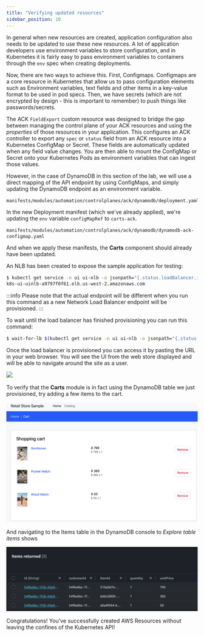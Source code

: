 ```yaml
---
title: "Verifying updated resources"
sidebar_position: 10
---
```


In general when new resources are created, application configuration also needs to be updated to use these new resources. A lot of application developers use environment variables to store configuration, and in Kubernetes it is fairly easy to pass environment variables to containers through the ```env``` spec when creating deployments.

Now, there are two ways to achieve this. First, Configmaps. Configmaps are a core resource in Kubernetes that allow us to pass configuration elements such as Environment variables, text fields and other items in a key-value format to be used in pod specs. Then, we have secrets (which are not encrypted by design - this is important to remember) to push things like passwords/secrets. 

The ACK `FieldExport` custom resource was designed to bridge the gap between managing the control plane of your ACK resources and using the *properties* of those resources in your application. This configures an ACK controller to export any `spec` or `status` field from an ACK resource into a Kubernetes ConfigMap or Secret. These fields are automatically updated when any field value changes. You are then able to mount the ConfigMap or Secret onto your Kubernetes Pods as environment variables that can ingest those values.

However, in the case of DynamoDB in this section of the lab, we will use a direct mapping of the API endpoint by using ConfigMaps, and simply updating the DynamoDB endpoint as an environment variable.

```file
manifests/modules/automation/controlplanes/ack/dynamodb/deployment.yaml
```

In the new Deployment manifest (which we've already applied), we're updating the ```env``` variable ```configMapRef``` to ```carts-ack```.

```file
manifests/modules/automation/controlplanes/ack/dynamodb/dynamodb-ack-configmap.yaml
```

And when we apply these manifests, the **Carts** component should already have been updated.


An NLB has been created to expose the sample application for testing:

```bash
$ kubectl get service -n ui ui-nlb -o jsonpath="{.status.loadBalancer.ingress[*].hostname}{'\n'}"
k8s-ui-uinlb-a9797f0f61.elb.us-west-2.amazonaws.com
```
:::info
Please note that the actual endpoint will be different when you run this command as a new Network Load Balancer endpoint will be provisioned.
:::


To wait until the load balancer has finished provisioning you can run this command:

```bash timeout=610
$ wait-for-lb $(kubectl get service -n ui ui-nlb -o jsonpath="{.status.loadBalancer.ingress[*].hostname}{'\n'}")
```

Once the load balancer is provisioned you can access it by pasting the URL in your web browser. You will see the UI from the web store displayed and will be able to navigate around the site as a user.

<browser url="http://k8s-ui-uinlb-a9797f0f61.elb.us-west-2.amazonaws.com">
<img src={require('@site/static/img/sample-app-screens/home.png').default}/>
</browser>

To verify that the **Carts** module is in fact using the DynamoDB table we just provisioned, try adding a few items to the cart.

![Cart screenshot](./assets/cart-items-present.png)

And navigating to the Items table in the DynamoDB console to *Explore table items* shows

![DynamoDB screenshot](./assets/dynamodb-items-table.png)

Congratulations! You've successfully created AWS Resources without leaving the confines of the Kubernetes API!

